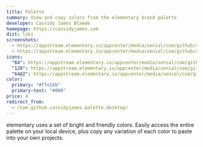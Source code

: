 ```yaml
---
title: Palette
summary: View and copy colors from the elementary brand palette
developer: Cassidy James Blaede
homepage: https://cassidyjames.com
dist: loki
screenshots:
  - https://appstream.elementary.io/appcenter/media/xenial/com/github/cassidyjames.palette.desktop/D154F2B56A2813341CD210C643E60DB8/screenshots/image-1_orig.png
  - https://appstream.elementary.io/appcenter/media/xenial/com/github/cassidyjames.palette.desktop/D154F2B56A2813341CD210C643E60DB8/screenshots/image-2_orig.png
icons:
  "64": https://appstream.elementary.io/appcenter/media/xenial/com/github/cassidyjames.palette.desktop/D154F2B56A2813341CD210C643E60DB8/icons/64x64/com.github.cassidyjames.palette_com.github.cassidyjames.palette.png
  "128": https://appstream.elementary.io/appcenter/media/xenial/com/github/cassidyjames.palette.desktop/D154F2B56A2813341CD210C643E60DB8/icons/128x128/com.github.cassidyjames.palette_com.github.cassidyjames.palette.png
  "64@2": https://appstream.elementary.io/appcenter/media/xenial/com/github/cassidyjames.palette.desktop/D154F2B56A2813341CD210C643E60DB8/icons/64x64@2/com.github.cassidyjames.palette_com.github.cassidyjames.palette.png
color:
  primary: "#ffe16b"
  primary-text: "#000"
price: 4
redirect_from:
  - /com.github.cassidyjames.palette.desktop/
---
```


<p>elementary uses a set of bright and friendly colors. Easily access the entire palette on your local device, plus copy any variation of each color to paste into your own projects.</p>